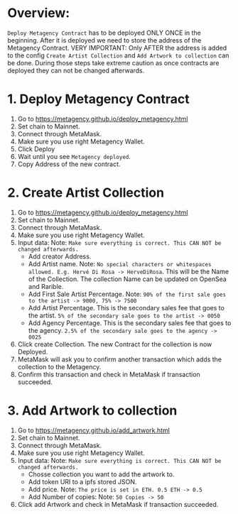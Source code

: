 # Overview:

`Deploy Metagency Contract` has to be deployed ONLY ONCE in the beginning. After it is deployed we need to store the address of the Metagency Contract. VERY IMPORTANT: Only AFTER the 
address is added to the config `Create Artist Collection` and `Add Artwork to collection` can be done. During those steps take extreme caution as once contracts are deployed they can not be changed afterwards.

# 1. Deploy Metagency Contract

  1. Go to https://metagency.github.io/deploy_metagency.html
  2. Set chain to Mainnet.
  3. Connect through MetaMask.
  4. Make sure you use right Metagency Wallet.
  6. Click Deploy
  7. Wait until you see `Metagency deployed`. 
  8. Copy Address of the new contract.

# 2. Create Artist Collection

  1. Go to https://metagency.github.io/deploy_metagency.html
  2. Set chain to Mainnet.
  3. Connect through MetaMask.
  4. Make sure you use right Metagency Wallet.
  5. Input data: Note: `Make sure everything is correct. This CAN NOT be changed afterwards.`
      - Add creator Address.
      - Add Artist name. Note: `No special characters or whitespaces allowed. E.g. Hervé Di Rosa -> HerveDiRosa`. This will be the Name of the Collection. The collection Name can be updated on OpenSea and Rarible.
      - Add First Sale Artist Percentage. Note: `90% of the first sale goes to the artist -> 9000, 75% -> 7500`
      - Add Artist Percentage. This is the secondary sales fee that goes to the artist. `5% of the secondary sale goes to the artist -> 0050`
      - Add Agency Percentage. This is the secondary sales fee that goes to the agency. `2.5% of the secondary sale goes to the agency -> 0025`
   6. Click create Collection. The new Contract for the collection is now Deployed. 
   7. MetaMask will ask you to confirm another transaction which adds the collection to the Metagency.
   8. Confirm this transaction and check in MetaMask if transaction succeeded. 

# 3. Add Artwork to collection

  1. Go to https://metagency.github.io/add_artwork.html
  2. Set chain to Mainnet.
  3. Connect through MetaMask.
  4. Make sure you use right Metagency Wallet.
  5. Input data: Note: `Make sure everything is correct. This CAN NOT be changed afterwards.`
      - Chosse collection you want to add the artwork to.
      - Add token URI to a ipfs stored JSON.
      - Add price. Note: `The price is set in ETH. 0.5 ETH -> 0.5`
      - Add Number of copies: Note: `50 Copies -> 50`
  6. Click add Artwork and check in MetaMask if transaction succeeded. 


